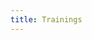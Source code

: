 ```yaml
---
title: Trainings
---
```

<!-- 
<div class="keynote-full">

{% if site.data.training[0].name %}


  <h2>Trainings on 24/11/2023: Schedule</h2>
  {% assign trainings = site.data.training | sort: 'time' %}
  <table>
  {% for training in trainings %}
    {% if training.display %}
    <tr>
      <td>{{training.time}}</td>
      <td>{{training.name}}{% if training.name2 %} and {{training.name2}}{% endif %}</td>
      <td><a href="/program/training#{{training.name | replace: " ","-"}}">{{training.title}}</a></td>
    </tr>
    {% endif %}
  {% endfor %}
  </table>
  <br><br>
	<h1>Trainings on Friday 24/11/2023:</h1>
	<br />
	<ul>
	{% assign trainings = site.data.training | sort: 'name' %}
	{% for training in trainings %}
		{% if training.name %}
		<li>
        <a name="{{training.name | replace: " ","-"}}">
        <img style="background-image: url({{site.baseUrl}}assets/images/training/{{training.image | default:'owasp_logo.png'}});{{training.style}};"></a>
	{% if training.name2 %}
	  <a name="{{training.namei2 | replace: " ","-"}}">
          <img style="background-image: url({{site.baseUrl}}assets/images/training/{{training.image2 | default:'owasp_logo.png'}});{{training.style}}; margin-top: 210px;"></a>
	{% endif %}
      {% if training.title %}
        <h2>{{training.title}} by {{training.name}}{% if training.name2 %} and {{training.name2}}{% endif %}</h2>
      {% else %}
        <h2>{{training.name}}</h2>
      {% endif %}

      <p><em>{{training.time}}</em>
      {% if training.feed %}
          <a href="{{site.baseUrl}}program/feeds#{{training.name}}">Check out the streaming feed!</a>  
      {% endif %}
      </p>
      {% if training.abstract %}
        <h4>Abstract:</h4>
          <p>{{training.abstract}}</p>
          <br>
      {% endif %}
      {% if training.bio %}
        <h4>Bio:</h4>
	<p>{{training.bio}}</p>
        <br>
	{% if training.bio2 %}
	  <p>{{training.bio2}}</p>
	  <br />
	{% endif %}
      {% endif %}
		</li>
		{% endif %}
	{% endfor %}
	</ul>
{% else %}
  <p><br>
     We're currently in the progress of making the training schedule.<br>
     We will share the information very soon.
  </p>
{% endif %}
</div> -->
